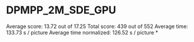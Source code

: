 # DPMPP_2M_SDE_GPU

Average score:	13.72	out of 17.25
Total score:	439	out of 552
Average time: 	133.73	s / picture
Average time normalized:	126.52	s / picture *